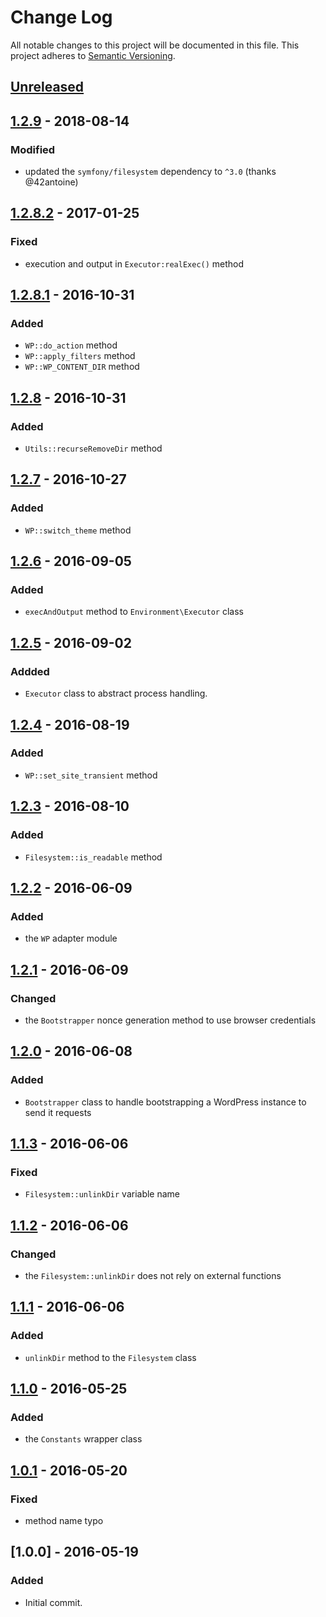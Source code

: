 # Change Log
All notable changes to this project will be documented in this file.
This project adheres to [Semantic Versioning](http://semver.org/).

## [Unreleased][unreleased]

## [1.2.9] - 2018-08-14
### Modified
- updated the `symfony/filesystem` dependency to `^3.0` (thanks @42antoine)

## [1.2.8.2] - 2017-01-25
### Fixed
- execution and output in `Executor:realExec()` method

## [1.2.8.1] - 2016-10-31
### Added
- `WP::do_action` method
- `WP::apply_filters` method
- `WP::WP_CONTENT_DIR` method

## [1.2.8] - 2016-10-31
### Added
- `Utils::recurseRemoveDir` method

## [1.2.7] - 2016-10-27
### Added
- `WP::switch_theme` method

## [1.2.6] - 2016-09-05
### Added
- `execAndOutput` method to `Environment\Executor` class

## [1.2.5] - 2016-09-02
### Addded
- `Executor` class to abstract process handling.

## [1.2.4] - 2016-08-19
### Added
- `WP::set_site_transient` method

## [1.2.3] - 2016-08-10
### Added
- `Filesystem::is_readable` method

## [1.2.2] - 2016-06-09
### Added
- the `WP` adapter module

## [1.2.1] - 2016-06-09
### Changed
- the `Bootstrapper` nonce generation method to use browser credentials

## [1.2.0] - 2016-06-08
### Added
- `Bootstrapper`  class to handle bootstrapping a WordPress instance to send it requests

## [1.1.3] - 2016-06-06
### Fixed
- `Filesystem::unlinkDir` variable name

## [1.1.2] - 2016-06-06
### Changed
- the `Filesystem::unlinkDir` does not rely on external functions

## [1.1.1] - 2016-06-06
### Added
- `unlinkDir` method to the `Filesystem` class

## [1.1.0] - 2016-05-25
### Added
- the `Constants` wrapper class

## [1.0.1] - 2016-05-20
### Fixed
- method name typo

## [1.0.0] - 2016-05-19
### Added
- Initial commit.

[unreleased]: https://github.com/lucatume/wp-browser-commons/compare/1.2.9...HEAD
[1.2.9]: https://github.com/lucatume/wp-browser-commons/compare/1.2.8.2...1.2.9
[1.2.8.2]: https://github.com/lucatume/wp-browser-commons/compare/1.2.8.1...1.2.8.2
[1.2.8.1]: https://github.com/lucatume/wp-browser-commons/compare/1.2.8...1.2.8.1
[1.2.8]: https://github.com/lucatume/wp-browser-commons/compare/1.2.7...1.2.8
[1.2.7]: https://github.com/lucatume/wp-browser-commons/compare/1.2.6...1.2.7
[1.2.6]: https://github.com/lucatume/wp-browser-commons/compare/1.2.5...1.2.6
[1.2.5]: https://github.com/lucatume/wp-browser-commons/compare/1.2.4...1.2.5
[1.2.4]: https://github.com/lucatume/wp-browser-commons/compare/1.2.3...1.2.4
[1.2.3]: https://github.com/lucatume/wp-browser-commons/compare/1.2.2...1.2.3
[1.2.2]: https://github.com/lucatume/wp-browser-commons/compare/1.2.1...1.2.2
[1.2.1]: https://github.com/lucatume/wp-browser-commons/compare/1.2.0...1.2.1
[1.2.0]: https://github.com/lucatume/wp-browser-commons/compare/1.1.3...1.2.0
[1.1.3]: https://github.com/lucatume/wp-browser-commons/compare/1.1.2...1.1.3
[1.1.2]: https://github.com/lucatume/wp-browser-commons/compare/1.1.1...1.1.2
[1.1.1]: https://github.com/lucatume/wp-browser-commons/compare/1.1.0...1.1.1
[1.1.0]: https://github.com/lucatume/wp-browser-commons/compare/1.0.1...1.1.0
[1.0.1]: https://github.com/lucatume/wp-browser-commons/compare/1.0.0...1.0.1

